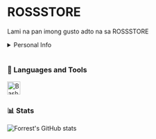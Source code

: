 # ROSSSTORE
Lami na pan imong gusto adto na sa ROSSSTORE

<details>
  <summary>Personal Info</summary>
  Inopen ba? Wala lang surprise it's a prank HAHAHAHA
</details>

#

### 🧰 Languages and Tools
<img align="left" alt="Bash" width="30px" style="padding-right:10px;" src="https://cdn.jsdelivr.net/gh/devicons/devicon/icons/java/java-original.svg" />
<br>

#

### 📊 Stats
![Forrest's GitHub stats](https://github-readme-stats.vercel.app/api?username=rossstore&show_icons=true&theme=gruvbox)
